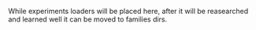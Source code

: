 While experiments loaders will be placed here,
after it will be reasearched and learned well
it can be moved to families dirs.
